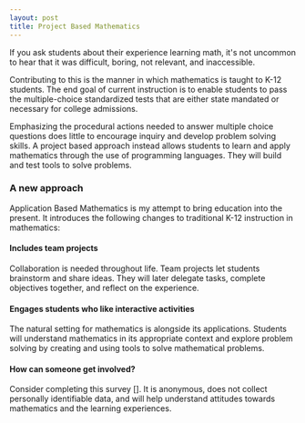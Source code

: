 ```yaml
---
layout: post
title: Project Based Mathematics
---
```


If you ask students about their experience learning math, it's not uncommon to hear that it was difficult, boring, not relevant, and inaccessible. 

Contributing to this is the manner in which mathematics is taught to K-12 students. The end goal of current instruction is to enable students to pass the multiple-choice standardized tests that are either state mandated or necessary for college admissions. 

Emphasizing the procedural actions needed to answer multiple choice questions does little to encourage inquiry and develop problem solving skills. A project based approach instead allows students to learn and apply mathematics through the use of programming languages. They will build and test tools to solve problems. 


### A new approach 

Application Based Mathematics is my attempt to bring education into the present. It introduces the following changes to traditional K-12 instruction in mathematics:


#### Includes team projects

Collaboration is needed throughout life. Team projects let students brainstorm and share ideas. They will later delegate tasks, complete objectives together, and reflect on the experience. 

<!--- For a full paper on my proposal for this coursework  From [the project's readme](https://github.com/mojombo/jekyll/blob/master/README.markdown):   
[Jekyll](http://jekyllrb.com)  My vision for project based mathematics.  --->


#### Engages students who like interactive activities

The natural setting for mathematics is alongside its applications. Students will understand mathematics in its appropriate context and explore problem solving by creating and using tools to solve mathematical problems. 


<!--- Instead of telling students about bar graphs and histograms, let them create and use them in an activity.

<!--- Students will create and use a tool to solve mathematical problems. 

#### Equips students with in-demand skills

As workforce needs change, so too do the type of skills needed to gain access to well paying career options like software engineering, networking, and data analysis. Ensure students are ready to thrive in a changing world. 


#### Prepares students for a changing world

Not all students know which careers are available. They will gain insight and access to the skills and knowledge needed for success in technological fields. 


#### Demonstrate the utitility of mathematics

Mathematics are used the following fields: social sciences, psychology, data analysis, engineering, science, and many more. 
<!---
### Format 
The projects are delivered to a class of 4-12 students and 
#### Form teams
The teams will be 
#### Receive an introduction 
#### Learn syntax of the 
A module is one section
It can be adjusted to fit schedules and used where grade level appropriate. 
--->


<!---
##### Applied Statistics with R
Statistics appears on tests like the SAT and ACT as well as AP exams. Furthermore, it is used across various disciplines like social sciences, psychology, and marketing. 

--->


<!--- ##### Mean, median, mode, range, and standard deviation --->


#### How can someone get involved? 
Consider completing this survey []. It is anonymous, does not collect personally identifiable data, and will help understand attitudes towards mathematics and the learning experiences. 


